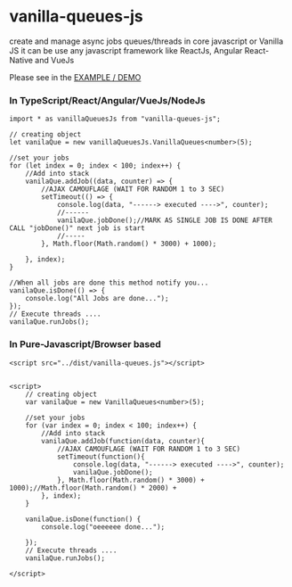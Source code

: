 # vanilla-queues-js
create and manage async jobs queues/threads  in core javascript or Vanilla JS it can be use any javascript framework like ReactJs, Angular React-Native and VueJs 


Please see in the [EXAMPLE / DEMO](https://umbrashia.github.io/vanilla-queues-js/example/example.html) 

### In TypeScript/React/Angular/VueJs/NodeJs

```
import * as vanillaQueuesJs from "vanilla-queues-js";

// creating object
let vanilaQue = new vanillaQueuesJs.VanillaQueues<number>(5);

//set your jobs
for (let index = 0; index < 100; index++) {
    //Add into stack
    vanilaQue.addJob((data, counter) => {
        //AJAX CAMOUFLAGE (WAIT FOR RANDOM 1 to 3 SEC)
        setTimeout(() => {
            console.log(data, "------> executed ---->", counter);
            //------
            vanilaQue.jobDone();//MARK AS SINGLE JOB IS DONE AFTER CALL "jobDone()" next job is start
            //-----
        }, Math.floor(Math.random() * 3000) + 1000);
        
    }, index);
}

//When all jobs are done this method notify you...
vanilaQue.isDone(() => {
    console.log("All Jobs are done...");
});
// Execute threads ....
vanilaQue.runJobs();

```

### In Pure-Javascript/Browser based 

```
<script src="../dist/vanilla-queues.js"></script>


<script>
    // creating object
    var vanilaQue = new VanillaQueues<number>(5);

    //set your jobs
    for (var index = 0; index < 100; index++) {
        //Add into stack
        vanilaQue.addJob(function(data, counter){
            //AJAX CAMOUFLAGE (WAIT FOR RANDOM 1 to 3 SEC)
            setTimeout(function(){
                console.log(data, "------> executed ---->", counter);
                vanilaQue.jobDone();
            }, Math.floor(Math.random() * 3000) + 1000);//Math.floor(Math.random() * 2000) +
        }, index);
    }

    vanilaQue.isDone(function() {
        console.log("oeeeeee done...");

    });
    // Execute threads ....
    vanilaQue.runJobs();

</script>
```
